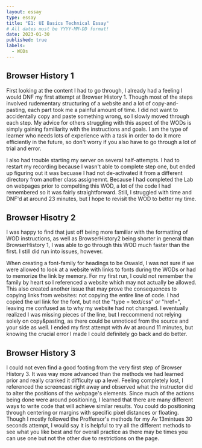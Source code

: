```yaml
---
layout: essay
type: essay
title: "E1: UI Basics Technical Essay"
# All dates must be YYYY-MM-DD format!
date: 2023-01-30
published: true
labels:
  - WODs
---
```



## Browser History 1

First looking at the content I had to go through, I already had a feeling I would DNF my first attempt at Browser History 1. Though most of the steps involved rudementary structuring of a website and a lot of copy-and-pasting, each part took me a painful amount of time. I did not want to accidentally copy and paste something wrong, so I slowly moved through each step. My advice for others struggling with this aspect of the WODs is simply gaining familiarity with the instructions and goals. I am the type of learner who needs lots of experience with a task in order to do it more efficiently in the future, so don't worry if you also have to go through a lot of trial and error.

I also had trouble starting my server on several half-attempts. I had to restart my recording because I wasn't able to complete step one, but ended up figuring out it was becuase I had not de-activated it from a different directory from another class assignemnt. Because I had completed the Lab on webpages prior to compelting this WOD, a lot of the code I had remembered so it was fairly straightforward. Still, I struggled with time and DNF'd at around 23 minutes, but I hope to revisit the WOD to better my time.


## Browser Hisotry 2

I was happy to find that just off being more familiar with the formatting of WOD instructions, as well as BrowserHistory2 being shorter in general than BrowserHistory 1, I was able to go through this WOD much faster than the first. I still did run into issues, however.

When creating a font-family for headings to be Oswald, I was not sure if we were allowed to look at a website with links to fonts during the WODs or had to memorize the link by memory. For my first run, I could not remember the family by heart so I referenced a website which may not actually be allowed. This also created another issue that may prove the consequences to copying links from websites: not copying the entire line of code. I had copied the url link for the font, but not the "type = text/css" or "href=", leaving me confused as to why my website had not changed. I eventually realized I was missing pieces of the line, but I reccommend not relying solely on copy&pasting, as there could be unnoticed from the source and your side as well.
I ended my first attempt with Av at around 11 minutes, but knowing the crucial error I made I could definitely go back and do better.


## Browser History 3

I could not even find a good footing from the very first step of Browser History 3. It was way more advanced than the methods we had learned prior and really cranked it difficulty up a level. Feeling completely lost, I referenced the screencast right away and observed what the instructor did to alter the positions of the webpage's elements. Since much of the actions being done were around positioning, I learned that there are many different ways to write code that will achieve similar results. You could do positioning through centering or margins with specific pixel distances or floating. Though I mostly followed the Proffersor's methods for my Av 13mintues 30 seconds attempt, I would say it is helpful to try all the different methods to see what you like best and for overall practice as there may be times you can use one but not the other due to restrictions on the page.
